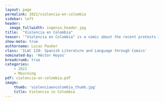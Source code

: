 ```yaml
---
layout: page
permalink: 2022/violencia-en-colombia
sidebar: left
header:
  image_fullwidth: ingenio_header.jpg
title:  "Violencia en Colombia"
teaser: '"Violencia en Colombia" is a comic about the recent protests in Colombia. The protests began in April 2021 in response to a tax increase but transformed into a protest against the corruption in government and protesters demanded large reforms in the Colombian government. The comic is centered around the story of Lucas Villa, a young Colombian who was killed protesting. His death inspired others to protest for change in the Colombian government.'
show-meta: true
authorname: Lucas Pauker
class: 'ILAC 128: Spanish Literature and Language through Comics'
nominated-by: 'Héctor Hoyos'
breadcrumb: true
categories:
    - 2022
    - Mourning
pdf: violencia-en-colombia.pdf
image:
    thumb: 'violenciaencolombia_thumb.jpg'
    title: Violencia in Colombia
---
```

